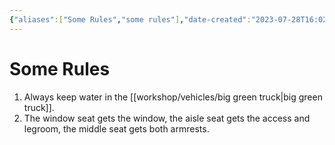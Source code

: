 ```yaml
---
{"aliases":["Some Rules","some rules"],"date-created":"2023-07-28T16:02","date-modified":"2024-08-05T14:56","dg-publish":true,"tags":[],"title":"Some Rules","permalink":"/greenhouse/some-rules/","dgPassFrontmatter":true,"updated":"2024-08-05T14:56"}
---
```



# Some Rules

1. Always keep water in the [[workshop/vehicles/big green truck\|big green truck]].
2. The window seat gets the window, the aisle seat gets the access and legroom, the middle seat gets both armrests.
